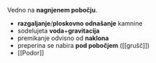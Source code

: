 Vedno na **nagnjenem pobočju**.
- **razgaljanje**/**ploskovno odnašanje** kamnine
- sodelujeta **voda**+**gravitacija**
- premikanje odvisno od **naklona**
- preperina se nabira **pod pobočjem** ([[grušč]])
- [[Podor]]